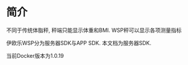 # 简介

不同于传统体脂秤, 秤端只能显示体重和BMI. WSP秤可以显示各项测量指标 

伊欧乐WSP分为服务器SDK与APP SDK. 本文档为服务器SDK.

当前Docker版本为1.0.19
